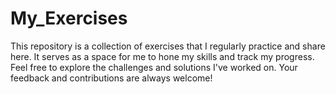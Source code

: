 # My_Exercises
This repository is a collection of exercises that I regularly practice and share here. It serves as a space for me to hone my skills and track my progress. Feel free to explore the challenges and solutions I've worked on. Your feedback and contributions are always welcome!
